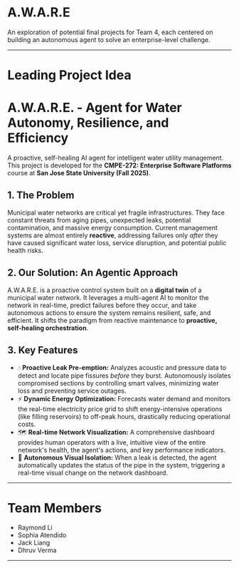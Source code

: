 # A.W.A.R.E

An exploration of potential final projects for Team 4, each centered on building an autonomous agent to solve an enterprise-level challenge.

-----

# Leading Project Idea

# A.W.A.R.E. - Agent for Water Autonomy, Resilience, and Efficiency

A proactive, self-healing AI agent for intelligent water utility management. This project is developed for the **CMPE-272: Enterprise Software Platforms** course at **San Jose State University (Fall 2025)**.

## 1\. The Problem

Municipal water networks are critical yet fragile infrastructures. They face constant threats from aging pipes, unexpected leaks, potential contamination, and massive energy consumption. Current management systems are almost entirely **reactive**, addressing failures only *after* they have caused significant water loss, service disruption, and potential public health risks.

## 2\. Our Solution: An Agentic Approach

A.W.A.R.E. is a proactive control system built on a **digital twin** of a municipal water network. It leverages a multi-agent AI to monitor the network in real-time, predict failures before they occur, and take autonomous actions to ensure the system remains resilient, safe, and efficient. It shifts the paradigm from reactive maintenance to **proactive, self-healing orchestration**.

## 3\. Key Features

  * 💧 **Proactive Leak Pre-emption:** Analyzes acoustic and pressure data to detect and locate pipe fissures *before* they burst. Autonomously isolates compromised sections by controlling smart valves, minimizing water loss and preventing service outages.
  * ⚡ **Dynamic Energy Optimization:** Forecasts water demand and monitors the real-time electricity price grid to shift energy-intensive operations (like filling reservoirs) to off-peak hours, drastically reducing operational costs.
  * 🗺️ **Real-time Network Visualization:** A comprehensive dashboard provides human operators with a live, intuitive view of the entire network's health, the agent's actions, and key performance indicators.
  * 🛑 **Autonomous Visual Isolation:** When a leak is detected, the agent automatically updates the status of the pipe in the system, triggering a real-time visual change on the network dashboard.

---

# Team Members
- Raymond Li
- Sophia Atendido
- Jack Liang
- Dhruv Verma

---

